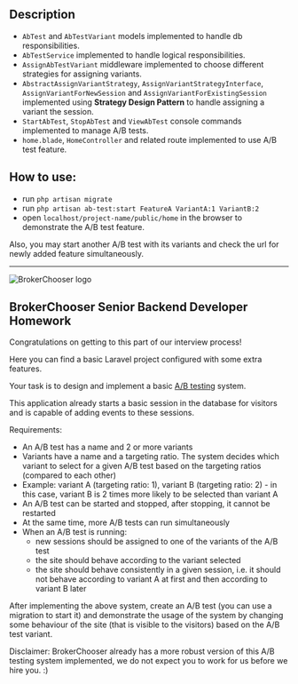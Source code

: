 ## Description

- `AbTest` and `AbTestVariant` models implemented to handle db responsibilities.
- `AbTestService` implemented to handle logical responsibilities.
- `AssignAbTestVariant` middleware implemented to choose different strategies for assigning variants.
- `AbstractAssignVariantStrategy`, `AssignVariantStrategyInterface`, `AssignVariantForNewSession` and `AssignVariantForExistingSession` implemented using **Strategy Design Pattern** to handle assigning a variant the session.
- `StartAbTest`, `StopAbTest` and `ViewAbTest` console commands implemented to manage A/B tests.
- `home.blade`, `HomeController` and related route implemented to use A/B test feature.


## How to use:

- run `php artisan migrate`
- run `php artisan ab-test:start FeatureA VariantA:1 VariantB:2`
- open `localhost/project-name/public/home` in the browser to demonstrate the A/B test feature.

Also, you may start another A/B test with its variants and check the url for newly added feature simultaneously.

---------------------------

<img src="https://brokerchooser.com/images/logo@2x.png" alt="BrokerChooser logo">

## BrokerChooser Senior Backend Developer Homework

Congratulations on getting to this part of our interview process!

Here you can find a basic Laravel project configured with some extra features.

Your task is to design and implement a basic [A/B testing](https://en.wikipedia.org/wiki/A/B_testing) system.

This application already starts a basic session in the database for visitors and is capable of adding events to these sessions.

Requirements:
- An A/B test has a name and 2 or more variants
- Variants have a name and a targeting ratio. The system decides which variant to select for a given A/B test based on the targeting ratios (compared to each other)
- Example: variant A (targeting ratio: 1), variant B (targeting ratio: 2) - in this case, variant B is 2 times more likely to be selected than variant A 
- An A/B test can be started and stopped, after stopping, it cannot be restarted
- At the same time, more A/B tests can run simultaneously
- When an A/B test is running:
  - new sessions should be assigned to one of the variants of the A/B test
  - the site should behave according to the variant selected
  - the site should behave consistently in a given session, i.e. it should not behave according to variant A at first and then according to variant B later

After implementing the above system, create an A/B test (you can use a migration to start it) and demonstrate the usage of the system by changing some behaviour of the site (that is visible to the visitors) based on the A/B test variant.

Disclaimer: BrokerChooser already has a more robust version of this A/B testing system implemented, we do not expect you to work for us before we hire you. :)
